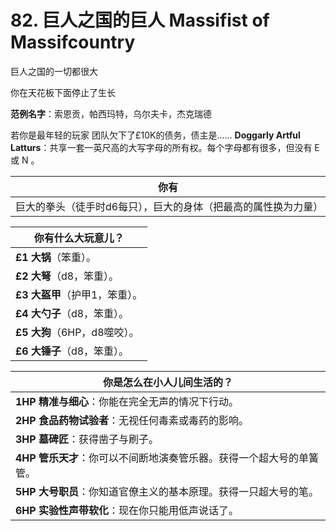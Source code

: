 # 82. 巨人之国的巨人 Massifist of Massifcountry
巨人之国的一切都很大

你在天花板下面停止了生长

**范例名字**：索恩贡，帕西玛特，乌尔夫卡，杰克瑞德

若你是最年轻的玩家
团队欠下了£10K的债务，债主是……
**Doggarly Artful Latturs**：共享一套一英尺高的大写字母的所有权。每个字母都有很多，但没有 E 或 N 。

| 你有                                                         |
| ------------------------------------------------------------ |
| 巨大的拳头（徒手时d6每只），巨大的身体（把最高的属性换为力量） |

| 你有什么大玩意儿？                 |
| ---------------------------------- |
| **£1** **大锅**（笨重）。          |
| **£2** **大弩**（d8，笨重）。      |
| **£3** **大盔甲**（护甲1，笨重）。 |
| **£4** **大勺子**（d8，笨重）。    |
| **£5** **大狗**（6HP，d8噬咬）。   |
| **£6** **大锤子**（d8，笨重）。    |

| 你是怎么在小人儿间生活的？                                   |
| ------------------------------------------------------------ |
| **1HP** **精准与细心**：你能在完全无声的情况下行动。         |
| **2HP** **食品药物试验者**：无视任何毒素或毒药的影响。       |
| **3HP** **墓碑匠**：获得凿子与刷子。                         |
| **4HP** **管乐天才**：你可以不间断地演奏管乐器。获得一个超大号的单簧管。 |
| **5HP** **大号职员**：你知道官僚主义的基本原理。获得一只超大号的笔。 |
| **6HP** **实验性声带软化**：现在你只能用低声说话了。         |
